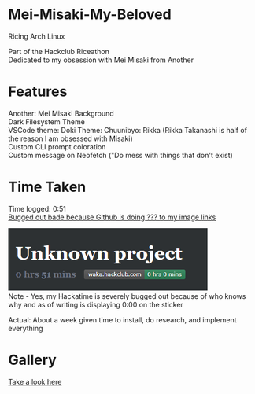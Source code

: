 # Mei-Misaki-My-Beloved
Ricing Arch Linux  

Part of the Hackclub Riceathon  
Dedicated to my obsession with Mei Misaki from Another  

# Features
Another: Mei Misaki Background  
Dark Filesystem Theme  
VSCode theme: Doki Theme: Chuunibyo: Rikka (Rikka Takanashi is half of the reason I am obsessed with Misaki)  
Custom CLI prompt coloration  
Custom message on Neofetch ("Do mess with things that don't exist)  

# Time Taken
Time logged: 0:51  
[Bugged out bade because Github is doing ??? to my image links](https://waka.hackclub.com/api/badge/U081686E34P/interval:today/project:-)  
  
![image](time.png)  
Note - Yes, my Hackatime is severely bugged out because of who knows why and as of writing is displaying 0:00 on the sticker  

Actual: About a week given time to install, do research, and implement everything  

# Gallery

[Take a look here](/gallery/)  
